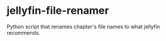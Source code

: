 # jellyfin-file-renamer
Python script that renames chapter's file names to what jellyfin recommends.
